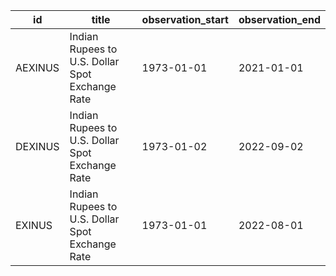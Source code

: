 | id      | title                                           | observation_start   | observation_end   |
|---------|-------------------------------------------------|---------------------|-------------------|
| AEXINUS | Indian Rupees to U.S. Dollar Spot Exchange Rate | 1973-01-01          | 2021-01-01        |
| DEXINUS | Indian Rupees to U.S. Dollar Spot Exchange Rate | 1973-01-02          | 2022-09-02        |
| EXINUS  | Indian Rupees to U.S. Dollar Spot Exchange Rate | 1973-01-01          | 2022-08-01        |